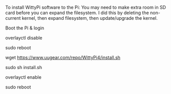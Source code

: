 To install WittyPi software to the Pi:
You may need to make extra room in SD card before you can expand the filesystem. I did this by deleting the non-current kernel, then expand filesystem, then update/upgrade the kernel.


Boot the Pi & login

overlayctl disable

sudo reboot

wget https://www.uugear.com/repo/WittyPi4/install.sh

sudo sh install.sh

overlayctl enable

sudo reboot
